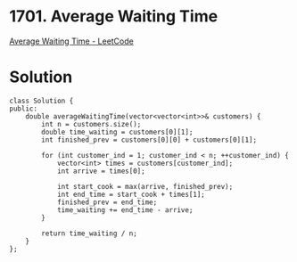 # 1701. Average Waiting Time

[Average Waiting Time - LeetCode](https://leetcode.com/problems/average-waiting-time/)

# Solution
```
class Solution {
public:
    double averageWaitingTime(vector<vector<int>>& customers) {
        int n = customers.size();
        double time_waiting = customers[0][1];
        int finished_prev = customers[0][0] + customers[0][1];

        for (int customer_ind = 1; customer_ind < n; ++customer_ind) {
            vector<int> times = customers[customer_ind];
            int arrive = times[0];

            int start_cook = max(arrive, finished_prev);
            int end_time = start_cook + times[1];
            finished_prev = end_time;
            time_waiting += end_time - arrive;
        }

        return time_waiting / n;
    }
};
```